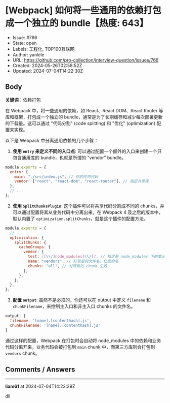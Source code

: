 # [Webpack] 如何将一些通用的依赖打包成一个独立的 bundle【热度: 643】

- Issue: #766
- State: open
- Labels: 工程化, TOP100互联网
- Author: yanlele
- URL: https://github.com/pro-collection/interview-question/issues/766
- Created: 2024-05-26T02:58:52Z
- Updated: 2024-07-04T14:22:30Z

## Body

**关键词**：依赖打包

在 Webpack 中，将一些通用的依赖，如 React、React DOM、React Router 等库和框架，打包成一个独立的 bundle，通常是为了长期缓存和减少每次部署更新的下载量。这可以通过 "代码分割" (code splitting) 和 "优化" (optimization) 配置来实现。

以下是 Webpack 中分离通用依赖的几个步骤：

1. **使用 `entry` 来定义不同的入口点**: 可以通过配置一个额外的入口来创建一个只包含通用库的 bundle，也就是所谓的 "vendor" bundle。

```javascript
module.exports = {
  entry: {
    main: "./src/index.js", // 你的应用代码
    vendor: ["react", "react-dom", "react-router"], // 指定共享库
  },
  // ...
};
```

2. **使用 `SplitChunksPlugin`**: 这个插件可以将共享代码分割成不同的 chunks，并可以通过配置将其从业务代码中分离出来。在 Webpack 4 及之后的版本中，默认内置了 `optimization.splitChunks`，就是这个插件的配置方法。

```javascript
module.exports = {
  // ...
  optimization: {
    splitChunks: {
      cacheGroups: {
        vendor: {
          test: /[\\/]node_modules[\\/]/, // 指定是 node_modules 下的第三方包
          name: "vendors", // 打包后的文件名，任意命名
          chunks: "all", // 对所有的 chunk 生效
        },
      },
    },
  },
};
```

3. **配置 `output`**: 虽然不是必须的，你还可以在 output 中定义 `filename` 和 `chunkFilename`，来控制主入口和非主入口 chunks 的文件名。

```javascript
output: {
  filename: '[name].[contenthash].js',
  chunkFilename: '[name].[contenthash].js'
}
```

通过这样的配置，Webpack 在打包时会自动将 node_modules 中的依赖和业务代码分离开来，业务代码会被打包到 `main` chunk 中，而第三方库则会打包到 `vendors` chunk。


## Comments / Answers

---

**liam61** at 2024-07-04T14:22:29Z

dll
